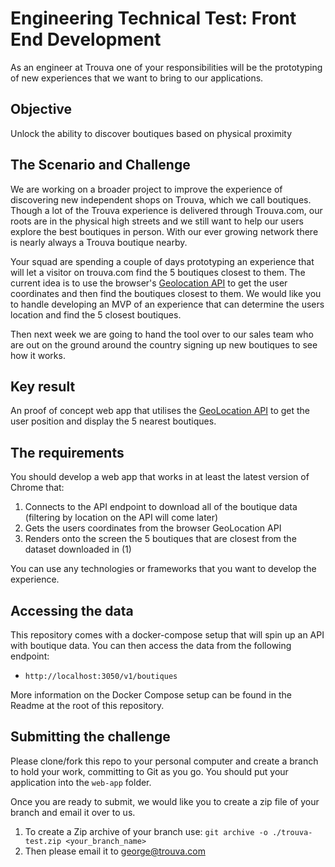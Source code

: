 # Engineering Technical Test: Front End Development

As an engineer at Trouva one of your responsibilities will be the prototyping of new experiences that we want to bring to our applications.

## Objective

Unlock the ability to discover boutiques based on physical proximity

## The Scenario and Challenge

We are working on a broader project to improve the experience of discovering new independent shops on Trouva, which we call boutiques. Though a lot of the Trouva experience is delivered through Trouva.com, our roots are in the physical high streets and we still want to help our users explore the best boutiques in person. With our ever growing network there is nearly always a Trouva boutique nearby.

Your squad are spending a couple of days prototyping an experience that will let a visitor on trouva.com find the 5 boutiques closest to them. The current idea is to use the browser's [Geolocation API](https://developer.mozilla.org/en-US/docs/Web/API/Geolocation) to get the user coordinates and then find the boutiques closest to them. We would like you to handle developing an MVP of an experience that can determine the users location and find the 5 closest boutiques.

Then next week we are going to hand the tool over to our sales team who are out on the ground around the country signing up new boutiques to see how it works.

## Key result

An proof of concept web app that utilises the [GeoLocation API](https://developer.mozilla.org/en-US/docs/Web/API/Geolocation_API) to get the user position and display the 5 nearest boutiques.

## The requirements

You should develop a web app that works in at least the latest version of Chrome that:

1. Connects to the API endpoint to download all of the boutique data (filtering by location on the API will come later)
2. Gets the users coordinates from the browser GeoLocation API
3. Renders onto the screen the 5 boutiques that are closest from the dataset downloaded in (1)

You can use any technologies or frameworks that you want to develop the experience.

## Accessing the data

This repository comes with a docker-compose setup that will spin up an API with boutique data. You can then access the data from the following endpoint:

- `http://localhost:3050/v1/boutiques`

More information on the Docker Compose setup can be found in the Readme at the root of this repository.


## Submitting the challenge

Please clone/fork this repo to your personal computer and create a branch to hold your work, committing to Git as you go. You should put your application into the `web-app` folder.

Once you are ready to submit, we would like you to create a zip file of your branch and email it over to us.

1. To create a Zip archive of your branch use: `git archive -o ./trouva-test.zip <your_branch_name>`
2. Then please email it to george@trouva.com
